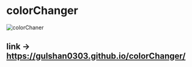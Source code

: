 # colorChanger
![colorChaner](https://user-images.githubusercontent.com/93900532/181006280-fd405611-b4f9-444b-b08e-6da565b9fbce.png)

## link -> https://gulshan0303.github.io/colorChanger/

